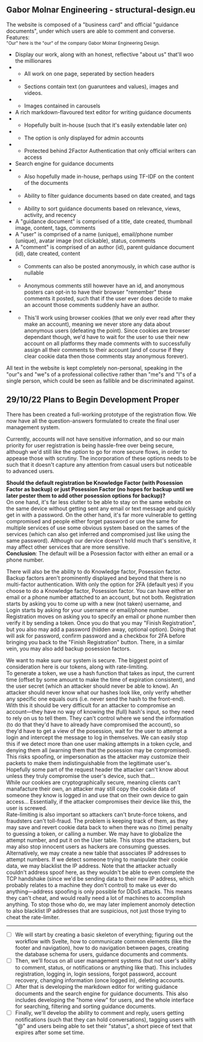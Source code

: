 ## Gabor Molnar Engineering - structural-design.eu

The website is composed of a "business card" and official "guidance documents", under which users are able to comment and converse.<br>
Features:<br>
<sub>"Our" here is the "our" of the company Gabor Molnar Engineering Design.</sub>

- Display our work, along with an honest, reflective "about us" that'll woo the millionares
- - All work on one page, seperated by section headers
- - Sections contain text (on guaruntees and values), images and videos.
- - Images contained in carousels
- A rich markdown-flavoured text editor for writing guidance documents
- - Hopefully built in-house (such that it's easily extendable later on)
- - The option is only displayed for admin accounts
- - Protected behind 2Factor Authentication that only official writers can access
- Search engine for guidance documents
- - Also hopefully made in-house, perhaps using TF-IDF on the content of the documents
- - Ability to filter guidance documents based on date created, and tags
- - Ability to sort guidance documents based on relevance, views, activity, and recency
- A "guidance document" is comprised of a title, date created, thumbnail image, content, tags, comments
- A "user" is comprised of a name (unique), email/phone number (unique), avatar image (not clickable), status, comments
- A "comment" is comprised of an author (id), parent guidance document (id), date created, content
- - Comments can also be posted anonymously, in which case author is nullable
- - Anonymous comments still however have an id, and anonymous posters can opt-in to have their browser "remember" these comments it posted, such that if the user ever does decide to make an account those comments suddenly have an author.
- - This'll work using browser cookies (that we only ever read after they make an account), meaning we never store any data about anonymous users (defeating the point). Since cookies are browser dependant though, we'd have to wait for the user to use their new account on all platforms they made comments with to successfully assign all their comments to their account (and of course if they clear cookie data then those comments stay anonymous forever).

All text in the website is kept completely non-personal, speaking in the "our"s and "we"s of a professional collective rather than "me"s and "I"s of a single person, which could be seen as fallible and be discriminated against.

## 29/10/22 Plans to Begin Development Proper

There has been created a full-working prototype of the registration flow. We now have all the question-answers formulated to create the final user management system.

Currently, accounts will not have sensitive information, and so our main priority for user registration is being hassle-free over being secure, although we'd still like the _option_ to go for more secure flows, in order to appease those with scrutiny. The incorporation of these options needs to be such that it doesn't capture any attention from casual users but noticeable to advanced users.

**Should the default registration be Knowledge Factor (with Posession Factor as backup) or just Posession Factor (no hopes for backup until we later pester them to add other posession options for backup)?** \
On one hand, it's far less clutter to be able to stay on the same website on the same device without getting sent any email or text message and quickly get in with a password. On the other hand, it's far more vulnerable to getting compromised and people either forget password or use the same for multiple services of use some obvious system based on the sames of the services (which can also get inferred and compromised just like using the same password). Although our dervice doesn't hold much that's sensitive, it may affect other services that are more sensitive. \
**Conclusion**: The default will be a Posession factor with either an email or a phone number.

There will also be the ability to do Knowledge factor, Posession factor. Backup factors aren't prominently displayed and beyond that there is no multi-factor authentication. With only the option for 2FA (default yes) if you choose to do a Knowledge factor, Posession factor. You can have either an email or a phone number attatched to an account, but not both. Registration starts by asking you to come up with a new (not taken) username, and Login starts by asking for your username or email/phone number. Registration moves on asking you to specify an email or phone number then verify it by sending a token. Once you do that you may "Finish Registration", but you also may add a password (hidden away, optional option). Doing that will ask for password, confirm password and a checkbox for 2FA before bringing you back to the "Finish Registration" button. There, in a similar vein, you may also add backup posession factors.

We want to make sure our system is secure. The biggest point of consideration here is our tokens, along with rate-limiting. \
To generate a token, we use a hash function that takes as input, the current time (offset by some amount to make the time of expiration consistent), and the user secret (which an attacker should never be able to know). An attacker should never know what our hashes look like, only verify whether any specific one equals ours (i.e. never send the hash to the front-end). With this it should be very difficult for an attacker to compromise an account&mdash;they have no way of knowing the (full) hash's input, so they need to rely on us to tell them. They can't control where we send the information (to do that they'd have to already have compromised the account), so they'd have to get a view of the posession, wait for the user to attempt a login and intercept the message to log in themselves. We can easily stop this if we detect more than one user making attempts in a token cycle, and denying them all (warning them that the posession may be compromised). This risks spoofing, or impersonation as the attacker may customize their packets to make them indistinguishable from the legitimate user's. Hopefully some part of the request header the attacker can't know about unless they truly compromise the user's device, such that...\
While our cookies are cryptographically secure, meaning clients can't manafacture their own, an attacker may still copy the cookie data of someone they know is logged in and use that on their own device to gain access... Essentially, if the attacker compromises their device like this, the user is screwed. \
Rate-limiting is also important so attackers can't brute-force tokens, and fraudsters can't toll-fraud. The problem is keeping track of them, as they may save and revert cookie data back to when there was no (time) penalty to guessing a token, or calling a number. We may have to globalize the attempt number, and put it on the User table. This stops the attackers, but may also stop innocent users as hackers are consuming guesses. Alternatively, we may create a new table that associates IP addresses to attempt numbers. If we detect someone trying to manipulate their cookie data, we may blacklist the IP address. Note that the attacker actually couldn't address spoof here, as they wouldn't be able to even complete the TCP handshake (since we'd be sending data to their new IP address, which probably relates to a machine they don't control) to make us ever do anything&mdash;address spoofing is only possible for DDoS attacks. This means they can't cheat, and would really need a lot of machines to accomplish anything. To stop those who do, we may later implement anomoly detection to also blacklist IP addresses that are suspicious, not just those trying to cheat the rate-limiter.

---

- [ ] We will start by creating a basic skeleton of everything; figuring out the workflow with Svelte, how to communicate common elements (like the footer and navigation), how to do navigation between pages, creating the database schema for users, guidance documents and comments.
- [ ] Then, we'll focus on all user management systems (but not user's ability to comment, status, or notifications or anything like that). This includes registration, logging in, login sessions, forgot password, account recovery, changing information (once logged in), deleting accounts.
- [ ] After that is developing the markdown editor for writing guidance documents and the search engine for guidance documents. This also includes developing the "home view" for users, and the whole interface for searching, filtering and sorting guidance documents.
- [ ] Finally, we'll develop the ability to comment and reply, users getting notifications (such that they can hold conversations), tagging users with "@" and users being able to set their "status", a short piece of text that expires after some set time.
